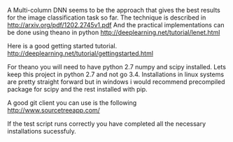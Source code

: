 A Multi-column DNN seems to be the approach that gives the best results for the image classification
task so far. The technique is described in http://arxiv.org/pdf/1202.2745v1.pdf
And the practical implementations can be done using theano in python
http://deeplearning.net/tutorial/lenet.html

Here is a good getting started tutorial.
http://deeplearning.net/tutorial/gettingstarted.html

For theano you will need to have python 2.7 numpy and scipy installed. Lets keep this project 
in python 2.7 and not go 3.4. Installations in linux systems are pretty straight forward
but in windows i would recommend precompiled package for scipy and the rest installed with pip.

A good git client you can use is the following 
http://www.sourcetreeapp.com/

If the test script runs correctly you have completed all the necessary installations sucessfuly.